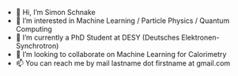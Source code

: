 - 👋 Hi, I’m Simon Schnake
- 👀 I’m interested in Machine Learning / Particle Physics / Quantum Computing
- 🌱 I’m currently a PhD Student at DESY (Deutsches Elektronen-Synchrotron)
- 💞️ I’m looking to collaborate on Machine Learning for Calorimetry
- 📫 You can reach me by mail lastname dot firstname at gmail.com
<!---
simonschnake/simonschnake is a ✨ special ✨ repository because its `README.md` (this file) appears on your GitHub profile.
You can click the Preview link to take a look at your changes.
--->
